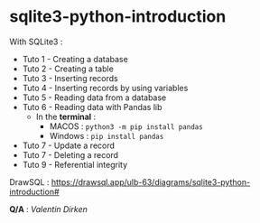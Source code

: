 # sqlite3-python-introduction

With SQLite3 : 
- Tuto 1 - Creating a database
- Tuto 2 - Creating a table
- Tuto 3 - Inserting records
- Tuto 4 - Inserting records by using variables
- Tuto 5 - Reading data from a database
- Tuto 6 - Reading data with Pandas lib
  - In the **terminal** :
    - MACOS : `python3 -m pip install pandas`
    - Windows : `pip install pandas`
- Tuto 7 - Update a record
- Tuto 7 - Deleting a record
- Tuto 9 - Referential integrity


DrawSQL : 
[https://drawsql.app/ulb-63/diagrams/sqlite3-python-introduction#
](https://drawsql.app/ulb-63/diagrams/sqlite3-python-introduction#)

**Q/A** : 
_Valentin Dirken_